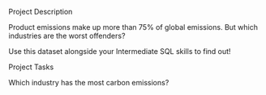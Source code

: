 Project Description

Product emissions make up more than 75% of global emissions. But which industries are the worst offenders?

Use this dataset alongside your Intermediate SQL skills to find out!

Project Tasks

Which industry has the most carbon emissions?
